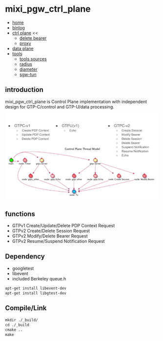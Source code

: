 # mixi_pgw_ctrl_plane

+ [home](../README.md)
+ [binlog](../binlog/README.md)
+ [ctrl plane](../ctrlplane/README.md) <<
  + [delete bearer](../ctrlplane/src/cmd/README.md)
  + [proxy](../ctrlplane/src/proxy/README.md)
+ [data plane](../dataplane/README.md)
+ [tools](../tools/README.md)
  + [tools sources](../tools/src/README.md)
  + [radius](../tools/src/mod/mod_radius/README.md)
  + [diameter](../tools/src/mod/mod_diameter/README.md)
  + [sgw-tun](../tools/cfg/tools/sgw_tun/README.md)

## introduction

mixi_pgw_ctrl_plane is Control Plane implementation with independent design
  for GTP-C/control and GTP-U/data processing.

![img](./img/cplane-thread-model.png)

## functions

+ GTPv1 Create/Update/Delete PDP Context Request
+ GTPv2 Create/Delete Session Request
+ GTPv2 Modify/Delete Bearer Request
+ GTPv2 Resume/Suspend Notification Request

## Dependency

+ googletest
+ libevent
+ included Berkeley queue.h

```
apt-get install libevent-dev
apt-get install libgtest-dev
```

## Compile/Link

```
mkdir ./_build/
cd ./_build
cmake ..
make
```
